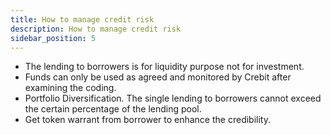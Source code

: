 ```yaml
---
title: How to manage credit risk
description: How to manage credit risk
sidebar_position: 5
---
```


- The lending to borrowers is for liquidity purpose not for investment.
- Funds can only be used as agreed and monitored by Crebit after examining the coding.
- Portfolio Diversification. The single lending to borrowers cannot exceed the certain percentage of the lending pool.
- Get token warrant from borrower to enhance the credibility.



